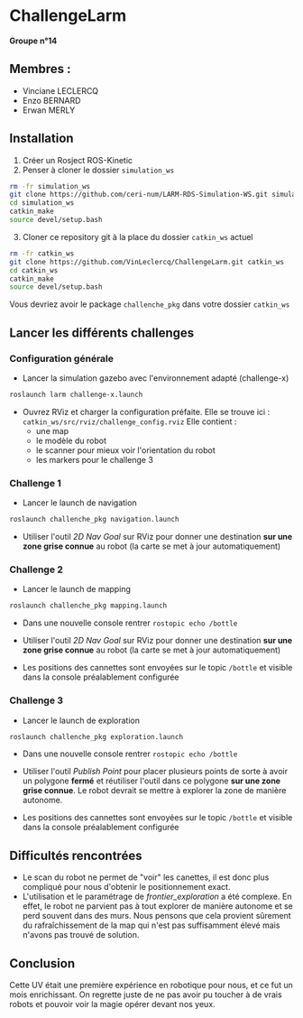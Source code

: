 # ChallengeLarm

**Groupe n°14**
## Membres :
- Vinciane LECLERCQ
- Enzo BERNARD
- Erwan MERLY

## Installation
1. Créer un Rosject ROS-Kinetic
2. Penser à cloner le dossier `simulation_ws`

```bash
rm -fr simulation_ws
git clone https://github.com/ceri-num/LARM-RDS-Simulation-WS.git simulation_ws
cd simulation_ws
catkin_make
source devel/setup.bash
```

3. Cloner ce repository git à la place du dossier `catkin_ws` actuel

```bash
rm -fr catkin_ws
git clone https://github.com/VinLeclercq/ChallengeLarm.git catkin_ws
cd catkin_ws
catkin_make
source devel/setup.bash
```

Vous devriez avoir le package `challenche_pkg` dans votre dossier `catkin_ws`

## Lancer les différents challenges
### Configuration générale

- Lancer la simulation gazebo avec l'environnement adapté (challenge-x)

```bash
roslaunch larm challenge-x.launch
```

- Ouvrez RViz et charger la configuration préfaite. Elle se trouve ici : ```catkin_ws/src/rviz/challenge_config.rviz```
Elle contient :
    - une map
    - le modèle du robot
    - le scanner pour mieux voir l'orientation du robot
    - les markers pour le challenge 3

### Challenge 1

- Lancer le launch de navigation

```bash
roslaunch challenche_pkg navigation.launch
```

- Utiliser l'outil *2D Nav Goal* sur RViz pour donner une destination **sur une zone grise connue** au robot (la carte se met à jour automatiquement)

### Challenge 2

- Lancer le launch de mapping

```bash
roslaunch challenche_pkg mapping.launch
```

- Dans une nouvelle console rentrer ```rostopic echo /bottle```

- Utiliser l'outil *2D Nav Goal* sur RViz pour donner une destination **sur une zone grise connue** au robot (la carte se met à jour automatiquement)

- Les positions des cannettes sont envoyées sur le topic ```/bottle``` et visible dans la console préalablement configurée

### Challenge 3

- Lancer le launch de exploration

```bash
roslaunch challenche_pkg exploration.launch
```

- Dans une nouvelle console rentrer ```rostopic echo /bottle```

- Utiliser l'outil *Publish Point* pour placer plusieurs points de sorte à avoir un polygone **fermé** et réutiliser l'outil dans ce polygone **sur une zone grise connue**. Le robot devrait se mettre à explorer la zone de manière autonome.

- Les positions des cannettes sont envoyées sur le topic ```/bottle``` et visible dans la console préalablement configurée

## Difficultés rencontrées

- Le scan du robot ne permet de "voir" les canettes, il est donc plus compliqué pour nous d'obtenir le positionnement exact.
- L'utilisation et le paramétrage de *frontier_exploration* a été complexe. En effet, le robot ne parvient pas à tout explorer de manière autonome et se perd souvent dans des murs. Nous pensons que cela provient sûrement du rafraîchissement de la map qui n'est pas suffisamment élevé mais n'avons pas trouvé de solution.

## Conclusion

Cette UV était une première expérience en robotique pour nous, et ce fut un mois enrichissant. On regrette juste de ne pas avoir pu toucher à de vrais robots et pouvoir voir la magie opérer devant nos yeux.